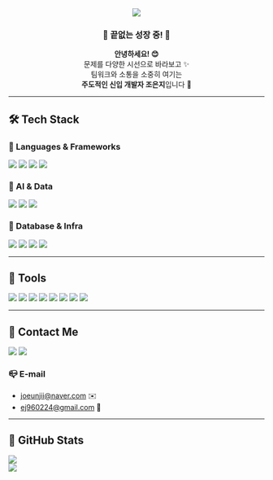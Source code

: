 <div align="center">
  <img src="https://capsule-render.vercel.app/api?type=waving&color=ffe5ec&height=240&text=Welcome!%20✨&animation=twinkling&fontColor=ffffff&fontSize=70" />
</div>

<div align="center">
  <h3>🌸 끝없는 성장 중! 🌸</h3>
  <p><strong>안녕하세요! 😊</strong><br>
  문제를 다양한 시선으로 바라보고 ✨<br>
  팀워크와 소통을 소중히 여기는<br>
  <strong>주도적인 신입 개발자 조은지</strong>입니다 💖</p>
</div>

---

## 🛠️ Tech Stack

### 🌟 Languages & Frameworks
<p>
  <img src="https://img.shields.io/badge/Java-ffb6c1?style=flat-square&logo=Java&logoColor=white" />
  <img src="https://img.shields.io/badge/Python-ffb347?style=flat-square&logo=Python&logoColor=white" />
  <img src="https://img.shields.io/badge/Spring Boot-90ee90?style=flat-square&logo=Spring&logoColor=white" />
  <img src="https://img.shields.io/badge/FastAPI-add8e6?style=flat-square&logo=FastAPI&logoColor=white" />
</p>

### 🧠 AI & Data
<p>
  <img src="https://img.shields.io/badge/PyTorch-fd6c9e?style=flat-square&logo=PyTorch&logoColor=white" />
  <img src="https://img.shields.io/badge/SentenceTransformers-e0b0ff?style=flat-square&logo=OpenAI&logoColor=white" />
  <img src="https://img.shields.io/badge/Qdrant-fccbff?style=flat-square&logo=Qdrant&logoColor=white" />
</p>

### 💾 Database & Infra
<p>
  <img src="https://img.shields.io/badge/MySQL-aee6e6?style=flat-square&logo=MySQL&logoColor=white" />
  <img src="https://img.shields.io/badge/Oracle-fac8c8?style=flat-square&logo=Oracle&logoColor=white" />
  <img src="https://img.shields.io/badge/Linux-f9d5e5?style=flat-square&logo=Linux&logoColor=black" />
  <img src="https://img.shields.io/badge/Naver%20Cloud-c2f0c2?style=flat-square&logo=Naver&logoColor=white" />
</p>

---

## 🎀 Tools 

<p>
  <img src="https://img.shields.io/badge/Git-fd8a8a?style=flat-square&logo=Git&logoColor=white" />
  <img src="https://img.shields.io/badge/GitHub-ffe0ac?style=flat-square&logo=GitHub&logoColor=black" />
  <img src="https://img.shields.io/badge/Docker-c4fcef?style=flat-square&logo=Docker&logoColor=white" />
  <img src="https://img.shields.io/badge/MobaXterm-ffc5d9?style=flat-square&logo=Windows&logoColor=white" />
  <img src="https://img.shields.io/badge/Arduino-b2f7ef?style=flat-square&logo=Arduino&logoColor=white" />
  <img src="https://img.shields.io/badge/Figma-e0aaff?style=flat-square&logo=Figma&logoColor=white" />
  <img src="https://img.shields.io/badge/Notion-d5a6bd?style=flat-square&logo=Notion&logoColor=white" />
  <img src="https://img.shields.io/badge/IntelliJ%20IDEA-ffd6ff?style=flat-square&logo=IntelliJIDEA&logoColor=white" />
</p>

---

## 💌 Contact Me

<p>
  <a href="https://blog.naver.com/l0_y0k0"><img src="https://img.shields.io/badge/Naver Blog-ffe5ec?style=flat-square&logo=Naver&logoColor=white" /></a>
  <a href="http://carnation-ruby-2f7.notion.site/JO-EUNJI-2407e4852b1f802a8970f8effa779314"><img src="https://img.shields.io/badge/Notion-ffd6e0?style=flat-square&logo=Notion&logoColor=black" /></a>
</p>

### 📪 E-mail  
- [joeunjii@naver.com](mailto:joeunjii@naver.com) ✉️  
- [ej960224@gmail.com](mailto:ej960224@gmail.com) 💌

---

## 🌈 GitHub Stats

<p>
  <img src="https://github-readme-stats.vercel.app/api?username=joeunjiii&show_icons=true&theme=vue&title_color=fa709a&icon_color=fa709a&text_color=000000&bg_color=ffffff" />
  <br/>
  <img src="https://github-readme-stats.vercel.app/api/top-langs/?username=joeunjiii&layout=compact&title_color=fa709a&text_color=000000&bg_color=ffffff" />
</p>
